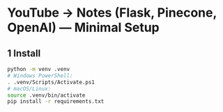 # YouTube → Notes (Flask, Pinecone, OpenAI) — Minimal Setup

## 1 Install
```bash
python -m venv .venv
# Windows PowerShell:
. .venv/Scripts/Activate.ps1
# macOS/Linux:
source .venv/bin/activate
pip install -r requirements.txt
```

